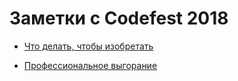 # Заметки с Codefest 2018
- [Что делать, чтобы изобретать](/codefest2018/02.how-to-invent-bobuk/)

- [Профессиональное выгорание](/codefest2018/04.Professionalnoe_vygoranie/)


